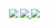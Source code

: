 <img src="https://readme-typing-svg.herokuapp.com/?lines=Hello!+This+is+FiveFireX.;你好！这里是FiveFireX。&center=true&size=30">

<span>
  <a href='https://fivefirex.github.io'>
    <img border='0' src='https://img.shields.io/badge/website-%E7%BD%91%E7%AB%99-blue' />
  </a>
  <a href='mailto:1287233558@qq.com'>
    <img border='0' src='https://img.shields.io/badge/email-%E9%82%AE%E7%AE%B1-green' />
  </a>
</span>
